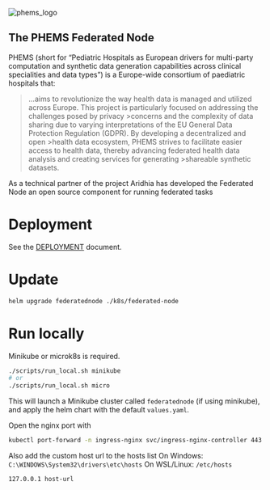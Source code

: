 ![phems_logo](https://github.com/aridhia/federated-node/assets/94359606/d95796b0-6fad-4dfb-b0c6-5b3e17ac4846)

## The PHEMS Federated Node

PHEMS (short for “Pediatric Hospitals as European drivers for multi-party computation and synthetic data generation capabilities across clinical specialities and data types”) is a Europe-wide consortium of paediatric hospitals that:

> ...aims to revolutionize the way health data is managed and utilized across Europe. This project is particularly focused on addressing the challenges posed by privacy >concerns and the complexity of data sharing due to varying interpretations of the EU General Data Protection Regulation (GDPR). By developing a decentralized and open >health data ecosystem, PHEMS strives to facilitate easier access to health data, thereby advancing federated health data analysis and creating services for generating >shareable synthetic datasets.

As a technical partner of the project Aridhia has developed the Federated Node an open source component for running federated tasks 


# Deployment

See the [DEPLOYMENT](./DEPLOYMENT.md) document.

# Update
```sh
helm upgrade federatednode ./k8s/federated-node
```

# Run locally
Minikube or microk8s is required.
```sh
./scripts/run_local.sh minikube
# or
./scripts/run_local.sh micro
```

This will launch a Minikube cluster called `federatednode` (if using minikube), and apply the helm chart with the default `values.yaml`.

Open the nginx port with
```sh
kubectl port-forward -n ingress-nginx svc/ingress-nginx-controller 443
```
Also add the custom host url to the hosts list
On Windows: `C:\WINDOWS\System32\drivers\etc\hosts`
On WSL/Linux: `/etc/hosts`
```
127.0.0.1 host-url
```
